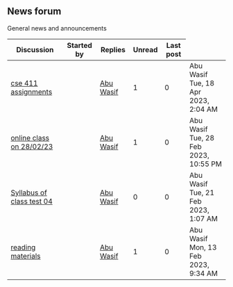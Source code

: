 <h2>News forum</h2>General news and announcements

<br />
<table><thead><tr><th>Discussion</th><th>Started by</th><th>Replies</th><th>Unread<a href="https://moodle.cse.buet.ac.bd/mod/forum/markposts.php?f=920&mark=read&returnpage=view.php"></a></th><th>Last post</th></tr></thead><tbody>
<tr><td><a href="cse%20411%20assignments">cse 411 assignments</a></td>
<td><a href="https://moodle.cse.buet.ac.bd/user/view.php?id=40&course=761"></a></td>
<td><a href="https://moodle.cse.buet.ac.bd/user/view.php?id=40&course=761">Abu Wasif</a></td>
<td>1</td>
<td>0</td>
<td>Abu Wasif<br />Tue, 18 Apr 2023, 2:04 AM</td>
</tr>
<tr><td><a href="online%20class%20on%20280223">online class on 28/02/23</a></td>
<td><a href="https://moodle.cse.buet.ac.bd/user/view.php?id=40&course=761"></a></td>
<td><a href="https://moodle.cse.buet.ac.bd/user/view.php?id=40&course=761">Abu Wasif</a></td>
<td>1</td>
<td>0</td>
<td>Abu Wasif<br />Tue, 28 Feb 2023, 10:55 PM</td>
</tr>
<tr><td><a href="Syllabus%20of%20class%20test%2004">Syllabus of class test 04</a></td>
<td><a href="https://moodle.cse.buet.ac.bd/user/view.php?id=40&course=761"></a></td>
<td><a href="https://moodle.cse.buet.ac.bd/user/view.php?id=40&course=761">Abu Wasif</a></td>
<td>0</td>
<td>0</td>
<td>Abu Wasif<br />Tue, 21 Feb 2023, 1:07 AM</td>
</tr>
<tr><td><a href="reading%20materials">reading materials</a></td>
<td><a href="https://moodle.cse.buet.ac.bd/user/view.php?id=40&course=761"></a></td>
<td><a href="https://moodle.cse.buet.ac.bd/user/view.php?id=40&course=761">Abu Wasif</a></td>
<td>1</td>
<td>0</td>
<td>Abu Wasif<br />Mon, 13 Feb 2023, 9:34 AM</td>
</tr>
</tbody></table>

